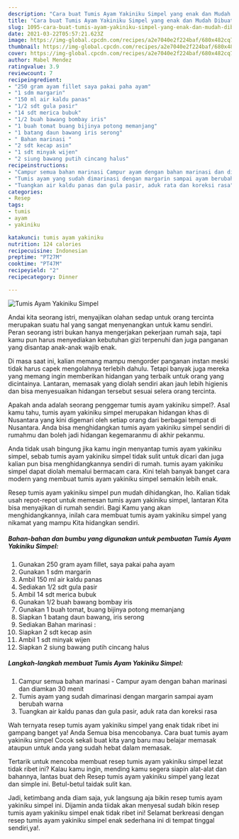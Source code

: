 ```yaml
---
description: "Cara buat Tumis Ayam Yakiniku Simpel yang enak dan Mudah Dibuat"
title: "Cara buat Tumis Ayam Yakiniku Simpel yang enak dan Mudah Dibuat"
slug: 1095-cara-buat-tumis-ayam-yakiniku-simpel-yang-enak-dan-mudah-dibuat
date: 2021-03-22T05:57:21.623Z
image: https://img-global.cpcdn.com/recipes/a2e7040e2f224baf/680x482cq70/tumis-ayam-yakiniku-simpel-foto-resep-utama.jpg
thumbnail: https://img-global.cpcdn.com/recipes/a2e7040e2f224baf/680x482cq70/tumis-ayam-yakiniku-simpel-foto-resep-utama.jpg
cover: https://img-global.cpcdn.com/recipes/a2e7040e2f224baf/680x482cq70/tumis-ayam-yakiniku-simpel-foto-resep-utama.jpg
author: Mabel Mendez
ratingvalue: 3.9
reviewcount: 7
recipeingredient:
- "250 gram ayam fillet saya pakai paha ayam"
- "1 sdm margarin"
- "150 ml air kaldu panas"
- "1/2 sdt gula pasir"
- "14 sdt merica bubuk"
- "1/2 buah bawang bombay iris"
- "1 buah tomat buang bijinya potong memanjang"
- "1 batang daun bawang iris serong"
- " Bahan marinasi "
- "2 sdt kecap asin"
- "1 sdt minyak wijen"
- "2 siung bawang putih cincang halus"
recipeinstructions:
- "Campur semua bahan marinasi Campur ayam dengan bahan marinasi dan diamkan 30 menit"
- "Tumis ayam yang sudah dimarinasi dengan margarin sampai ayam berubah warna"
- "Tuangkan air kaldu panas dan gula pasir, aduk rata dan koreksi rasa"
categories:
- Resep
tags:
- tumis
- ayam
- yakiniku

katakunci: tumis ayam yakiniku 
nutrition: 124 calories
recipecuisine: Indonesian
preptime: "PT27M"
cooktime: "PT47M"
recipeyield: "2"
recipecategory: Dinner

---
```



![Tumis Ayam Yakiniku Simpel](https://img-global.cpcdn.com/recipes/a2e7040e2f224baf/680x482cq70/tumis-ayam-yakiniku-simpel-foto-resep-utama.jpg)

Andai kita seorang istri, menyajikan olahan sedap untuk orang tercinta merupakan suatu hal yang sangat menyenangkan untuk kamu sendiri. Peran seorang istri bukan hanya mengerjakan pekerjaan rumah saja, tapi kamu pun harus menyediakan kebutuhan gizi terpenuhi dan juga panganan yang disantap anak-anak wajib enak.

Di masa  saat ini, kalian memang mampu mengorder panganan instan meski tidak harus capek mengolahnya terlebih dahulu. Tetapi banyak juga mereka yang memang ingin memberikan hidangan yang terbaik untuk orang yang dicintainya. Lantaran, memasak yang diolah sendiri akan jauh lebih higienis dan bisa menyesuaikan hidangan tersebut sesuai selera orang tercinta. 



Apakah anda adalah seorang penggemar tumis ayam yakiniku simpel?. Asal kamu tahu, tumis ayam yakiniku simpel merupakan hidangan khas di Nusantara yang kini digemari oleh setiap orang dari berbagai tempat di Nusantara. Anda bisa menghidangkan tumis ayam yakiniku simpel sendiri di rumahmu dan boleh jadi hidangan kegemaranmu di akhir pekanmu.

Anda tidak usah bingung jika kamu ingin menyantap tumis ayam yakiniku simpel, sebab tumis ayam yakiniku simpel tidak sulit untuk dicari dan juga kalian pun bisa menghidangkannya sendiri di rumah. tumis ayam yakiniku simpel dapat diolah memalui bermacam cara. Kini telah banyak banget cara modern yang membuat tumis ayam yakiniku simpel semakin lebih enak.

Resep tumis ayam yakiniku simpel pun mudah dihidangkan, lho. Kalian tidak usah repot-repot untuk memesan tumis ayam yakiniku simpel, lantaran Kita bisa menyajikan di rumah sendiri. Bagi Kamu yang akan menghidangkannya, inilah cara membuat tumis ayam yakiniku simpel yang nikamat yang mampu Kita hidangkan sendiri.

<!--inarticleads1-->

##### Bahan-bahan dan bumbu yang digunakan untuk pembuatan Tumis Ayam Yakiniku Simpel:

1. Gunakan 250 gram ayam fillet, saya pakai paha ayam
1. Gunakan 1 sdm margarin
1. Ambil 150 ml air kaldu panas
1. Sediakan 1/2 sdt gula pasir
1. Ambil 14 sdt merica bubuk
1. Gunakan 1/2 buah bawang bombay iris
1. Gunakan 1 buah tomat, buang bijinya potong memanjang
1. Siapkan 1 batang daun bawang, iris serong
1. Sediakan  Bahan marinasi :
1. Siapkan 2 sdt kecap asin
1. Ambil 1 sdt minyak wijen
1. Siapkan 2 siung bawang putih cincang halus




<!--inarticleads2-->

##### Langkah-langkah membuat Tumis Ayam Yakiniku Simpel:

1. Campur semua bahan marinasi - Campur ayam dengan bahan marinasi dan diamkan 30 menit
1. Tumis ayam yang sudah dimarinasi dengan margarin sampai ayam berubah warna
1. Tuangkan air kaldu panas dan gula pasir, aduk rata dan koreksi rasa




Wah ternyata resep tumis ayam yakiniku simpel yang enak tidak ribet ini gampang banget ya! Anda Semua bisa mencobanya. Cara buat tumis ayam yakiniku simpel Cocok sekali buat kita yang baru mau belajar memasak ataupun untuk anda yang sudah hebat dalam memasak.

Tertarik untuk mencoba membuat resep tumis ayam yakiniku simpel lezat tidak ribet ini? Kalau kamu ingin, mending kamu segera siapin alat-alat dan bahannya, lantas buat deh Resep tumis ayam yakiniku simpel yang lezat dan simple ini. Betul-betul taidak sulit kan. 

Jadi, ketimbang anda diam saja, yuk langsung aja bikin resep tumis ayam yakiniku simpel ini. Dijamin anda tiidak akan menyesal sudah bikin resep tumis ayam yakiniku simpel enak tidak ribet ini! Selamat berkreasi dengan resep tumis ayam yakiniku simpel enak sederhana ini di tempat tinggal sendiri,ya!.

